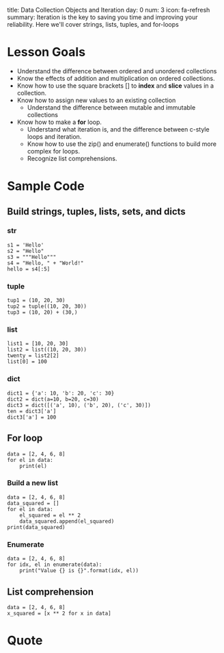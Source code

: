 title: Data Collection Objects and Iteration
day: 0
num: 3
icon: fa-refresh
summary: Iteration is the key to saving you time and improving your reliability. Here we'll cover strings, lists, tuples, and for-loops

# Lesson Goals

  - Understand the difference between ordered and unordered collections
  - Know the effects of addition and multiplication on ordered collections.
  - Know how to use the square brackets [] to **index** and **slice** values in a collection.
  - Know how to assign new values to an existing collection
    - Understand the difference between mutable and immutable collections
  - Know how to make a **for** loop.
    - Understand what iteration is, and the difference between c-style loops and iteration.
    - Know how to use the zip() and enumerate() functions to build more complex for loops.
    - Recognize list comprehensions.

# Sample Code

## Build strings, tuples, lists, sets, and dicts

### str

    s1 = 'Hello'
    s2 = "Hello"
    s3 = """Hello"""
    s4 = "Hello, " + "World!"
    hello = s4[:5]

### tuple

    tup1 = (10, 20, 30)
    tup2 = tuple((10, 20, 30))
    tup3 = (10, 20) + (30,)

### list

    list1 = [10, 20, 30]
    list2 = list((10, 20, 30))
    twenty = list2[2]
    list[0] = 100

### dict

    dict1 = {'a': 10, 'b': 20, 'c': 30}
    dict2 = dict(a=10, b=20, c=30)
    dict3 = dict([('a', 10), ('b', 20), ('c', 30)])
    ten = dict3['a']
    dict3['a'] = 100

## For loop

    data = [2, 4, 6, 8]
    for el in data:
        print(el)


### Build a new list

    data = [2, 4, 6, 8]
    data_squared = []
    for el in data:
        el_squared = el ** 2
        data_squared.append(el_squared)
    print(data_squared)

### Enumerate

    data = [2, 4, 6, 8]
    for idx, el in enumerate(data):
        print("Value {} is {}".format(idx, el))


## List comprehension

    data = [2, 4, 6, 8]
    x_squared = [x ** 2 for x in data]

# Quote

